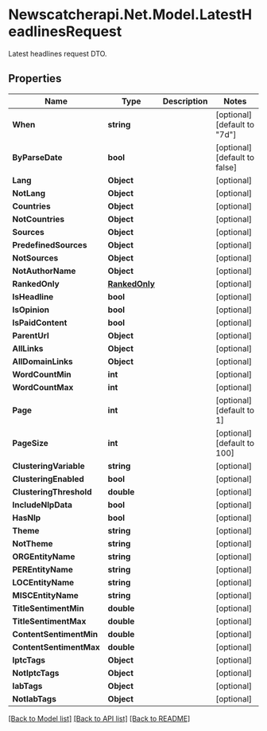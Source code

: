 # Newscatcherapi.Net.Model.LatestHeadlinesRequest
Latest headlines request DTO.

## Properties

Name | Type | Description | Notes
------------ | ------------- | ------------- | -------------
**When** | **string** |  | [optional] [default to "7d"]
**ByParseDate** | **bool** |  | [optional] [default to false]
**Lang** | **Object** |  | [optional] 
**NotLang** | **Object** |  | [optional] 
**Countries** | **Object** |  | [optional] 
**NotCountries** | **Object** |  | [optional] 
**Sources** | **Object** |  | [optional] 
**PredefinedSources** | **Object** |  | [optional] 
**NotSources** | **Object** |  | [optional] 
**NotAuthorName** | **Object** |  | [optional] 
**RankedOnly** | [**RankedOnly**](RankedOnly.md) |  | [optional] 
**IsHeadline** | **bool** |  | [optional] 
**IsOpinion** | **bool** |  | [optional] 
**IsPaidContent** | **bool** |  | [optional] 
**ParentUrl** | **Object** |  | [optional] 
**AllLinks** | **Object** |  | [optional] 
**AllDomainLinks** | **Object** |  | [optional] 
**WordCountMin** | **int** |  | [optional] 
**WordCountMax** | **int** |  | [optional] 
**Page** | **int** |  | [optional] [default to 1]
**PageSize** | **int** |  | [optional] [default to 100]
**ClusteringVariable** | **string** |  | [optional] 
**ClusteringEnabled** | **bool** |  | [optional] 
**ClusteringThreshold** | **double** |  | [optional] 
**IncludeNlpData** | **bool** |  | [optional] 
**HasNlp** | **bool** |  | [optional] 
**Theme** | **string** |  | [optional] 
**NotTheme** | **string** |  | [optional] 
**ORGEntityName** | **string** |  | [optional] 
**PEREntityName** | **string** |  | [optional] 
**LOCEntityName** | **string** |  | [optional] 
**MISCEntityName** | **string** |  | [optional] 
**TitleSentimentMin** | **double** |  | [optional] 
**TitleSentimentMax** | **double** |  | [optional] 
**ContentSentimentMin** | **double** |  | [optional] 
**ContentSentimentMax** | **double** |  | [optional] 
**IptcTags** | **Object** |  | [optional] 
**NotIptcTags** | **Object** |  | [optional] 
**IabTags** | **Object** |  | [optional] 
**NotIabTags** | **Object** |  | [optional] 

[[Back to Model list]](../README.md#documentation-for-models) [[Back to API list]](../README.md#documentation-for-api-endpoints) [[Back to README]](../README.md)

